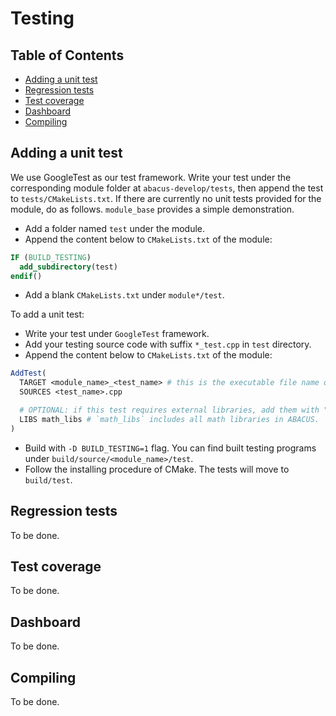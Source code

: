 # Testing

## Table of Contents

- [Adding a unit test](#adding-a-unit-test)
- [Regression tests](#regression-tests)
- [Test coverage](#test-coverage)
- [Dashboard](#dashboard)
- [Compiling](#compiling)

## Adding a unit test

We use GoogleTest as our test framework. Write your test under the corresponding module folder at `abacus-develop/tests`, then append the test to `tests/CMakeLists.txt`. If there are currently no unit tests provided for the module, do as follows. `module_base` provides a simple demonstration.

- Add a folder named `test` under the module.
- Append the content below to `CMakeLists.txt` of the module:

```cmake
IF (BUILD_TESTING)
  add_subdirectory(test)
endif()
```

- Add a blank `CMakeLists.txt` under `module*/test`.

To add a unit test:

- Write your test under `GoogleTest` framework.
- Add your testing source code with suffix `*_test.cpp` in `test` directory.
- Append the content below to `CMakeLists.txt` of the module:

```cmake
AddTest(
  TARGET <module_name>_<test_name> # this is the executable file name of the test
  SOURCES <test_name>.cpp

  # OPTIONAL: if this test requires external libraries, add them with "LIBS" statement.
  LIBS math_libs # `math_libs` includes all math libraries in ABACUS.
)
```

- Build with `-D BUILD_TESTING=1` flag. You can find built testing programs under `build/source/<module_name>/test`.
- Follow the installing procedure of CMake. The tests will move to `build/test`.

## Regression tests

To be done.

## Test coverage

To be done.

## Dashboard

To be done.

## Compiling

To be done.
